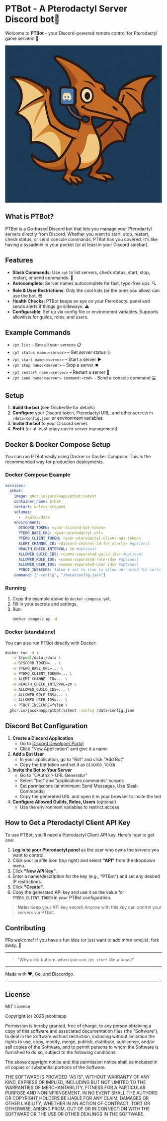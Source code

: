 
# PTBot - A Pterodactyl Server Discord bot🦖

Welcome to **PTBot** – your Discord-powered remote control for Pterodactyl game servers! 🚀

![PTBot Logo](PTBot.png)

## What is PTBot?

PTBot is a Go-based Discord bot that lets you manage your Pterodactyl servers directly from Discord. Whether you want to start, stop, restart, check status, or send console commands, PTBot has you covered. It's like having a sysadmin in your pocket (or at least in your Discord sidebar).

## Features
- **Slash Commands**: Use `/pt` to list servers, check status, start, stop, restart, or send commands. 💬
- **Autocomplete**: Server names autocomplete for fast, typo-free ops. 🔍
- **Role & User Restrictions**: Only the cool kids (or the ones you allow) can use the bot. 😎
- **Health Checks**: PTBot keeps an eye on your Pterodactyl panel and sends alerts if things go sideways. ⚠️
- **Configurable**: Set up via config file or environment variables. Supports allowlists for guilds, roles, and users.

## Example Commands
- `/pt list` – See all your servers 📋
- `/pt status name:<server>` – Get server status 🩺
- `/pt start name:<server>` – Start a server ▶️
- `/pt stop name:<server>` – Stop a server ⏹️
- `/pt restart name:<server>` – Restart a server 🔄
- `/pt send name:<server> command:<cmd>` – Send a console command 💻

## Setup
1. **Build the bot** (see Dockerfile for details)
2. **Configure** your Discord token, Pterodactyl URL, and other secrets in `/data/config.json` or environment variables.
3. **Invite the bot** to your Discord server.
4. **Profit** (or at least enjoy easier server management).

## Docker & Docker Compose Setup

You can run PTBot easily using Docker or Docker Compose. This is the recommended way for production deployments.

### Docker Compose Example
```yaml
services:
  ptbot:
    image: ghcr.io/jacoknapp/ptbot:latest
    container_name: ptbot
    restart: unless-stopped
    volumes:
      - ./data:/data
    environment:
      DISCORD_TOKEN: <your-discord-bot-token>
      PTERO_BASE_URL: <your-pterodactyl-url>
      PTERO_CLIENT_TOKEN: <your-pterodactyl-client-api-token>
      ALERT_CHANNEL_ID: <discord-channel-id-for-alerts> #optional
      HEALTH_CHECK_INTERVAL: 2m #optional
      ALLOWED_GUILD_IDS: <comma-separated-guild-ids> #optional
      ALLOWED_ROLE_IDS: <comma-separated-role-ids> #optional
      ALLOWED_USER_IDS: <comma-separated-user-ids> #optional
      PTBOT_INSECURE: false # set to true to allow untrusted TLS certs #optional
    command: ["-config", "/data/config.json"]
```

### Running
1. Copy the example above to `docker-compose.yml`.
2. Fill in your secrets and settings.
3. Run:
   ```sh
   docker compose up -d
   ```

### Docker (standalone)
You can also run PTBot directly with Docker:
```sh
docker run -d \
   -v $(pwd)/data:/data \
   -e DISCORD_TOKEN=... \
   -e PTERO_BASE_URL=... \
   -e PTERO_CLIENT_TOKEN=... \
   -e ALERT_CHANNEL_ID=... \
   -e HEALTH_CHECK_INTERVAL=2m \
   -e ALLOWED_GUILD_IDS=... \
   -e ALLOWED_ROLE_IDS=... \
   -e ALLOWED_USER_IDS=... \
   -e PTBOT_INSECURE=false \
  ghcr.io/jacoknapp/ptbot:latest -config /data/config.json
```

## Discord Bot Configuration

1. **Create a Discord Application**
   - Go to [Discord Developer Portal](https://discord.com/developers/applications)
   - Click "New Application" and give it a name
2. **Add a Bot User**
   - In your application, go to "Bot" and click "Add Bot"
   - Copy the bot token and set it as `DISCORD_TOKEN`
3. **Invite the Bot to Your Server**
   - Go to "OAuth2 > URL Generator"
   - Select "bot" and "applications.commands" scopes
   - Set permissions (at minimum: Send Messages, Use Slash Commands)
   - Copy the generated URL and open it in your browser to invite the bot
4. **Configure Allowed Guilds, Roles, Users** (optional)
   - Use the environment variables to restrict access

## How to Get a Pterodactyl Client API Key

To use PTBot, you'll need a Pterodactyl Client API key. Here's how to get one:

1. **Log in to your Pterodactyl panel** as the user who owns the servers you want to control.
2. Click your profile icon (top right) and select **"API"** from the dropdown menu.
3. Click **"New API Key"**.
4. Enter a name/description for the key (e.g., "PTBot") and set any desired IP restrictions.
5. Click **"Create"**.
6. Copy the generated API key and use it as the value for `PTERO_CLIENT_TOKEN` in your PTBot configuration.

> **Note:** Keep your API key secret! Anyone with this key can control your servers via PTBot.

## Contributing
PRs welcome! If you have a fun idea (or just want to add more emojis), fork away. 🦄

---

> "Why click buttons when you can `/pt start` like a boss?"

---

Made with ❤️, Go, and Discordgo.

---

## License

MIT License

Copyright (c) 2025 jacoknapp

Permission is hereby granted, free of charge, to any person obtaining a copy
of this software and associated documentation files (the "Software"), to deal
in the Software without restriction, including without limitation the rights
to use, copy, modify, merge, publish, distribute, sublicense, and/or sell
copies of the Software, and to permit persons to whom the Software is
furnished to do so, subject to the following conditions:

The above copyright notice and this permission notice shall be included in all
copies or substantial portions of the Software.

THE SOFTWARE IS PROVIDED "AS IS", WITHOUT WARRANTY OF ANY KIND, EXPRESS OR
IMPLIED, INCLUDING BUT NOT LIMITED TO THE WARRANTIES OF MERCHANTABILITY,
FITNESS FOR A PARTICULAR PURPOSE AND NONINFRINGEMENT. IN NO EVENT SHALL THE
AUTHORS OR COPYRIGHT HOLDERS BE LIABLE FOR ANY CLAIM, DAMAGES OR OTHER
LIABILITY, WHETHER IN AN ACTION OF CONTRACT, TORT OR OTHERWISE, ARISING FROM,
OUT OF OR IN CONNECTION WITH THE SOFTWARE OR THE USE OR OTHER DEALINGS IN THE
SOFTWARE.
